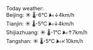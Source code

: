 Today weather:  
Beijing: ☀️   🌡️-6°C 🌬️↓4km/h  
Tianjin: ☀️   🌡️-5°C 🌬️↓4km/h  
Shijiazhuang: ☀️   🌡️-1°C 🌬️↑7km/h  
Tangshan: ☀️   🌡️-5°C 🌬️↙10km/h  
